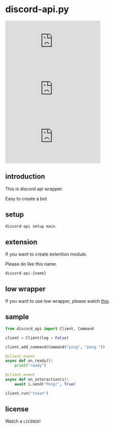 # discord-api.py
![PyPI](https://img.shields.io/pypi/v/discord-api.py) ![download](https://img.shields.io/pypi/dm/discord-api.py) ![Downloads](https://pepy.tech/badge/discord-api.py)

## introduction

This is discord api wrapper.

Easy to create a bot

## setup

```bash
discord-api setup main
```

## extension

If you want to create extention module.

Please do like this name.

`discord-api-{name}`

## low wrapper

If you want to use low wrapper, please watch [this](https://github.com/tuna2134/discord-api.py/blob/main/discord_api/low/README.md).

## sample

```python
from discord_api import Client, Command

client = Client(log = False)

client.add_command(Command("ping", "pong."))

@client.event
async def on_ready():
    print("ready")

@client.event
async def on_interaction(i):
    await i.send("Pong!", True)

client.run("token")
```

## license

Watch a `LICENSE`!
